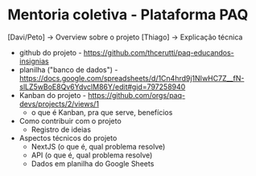 # Mentoria coletiva - Plataforma PAQ

[Davi/Peto] -> Overview sobre o projeto
[Thiago] -> Explicação técnica

- github do projeto - https://github.com/thcerutti/paq-educandos-insignias
- planilha ("banco de dados") - https://docs.google.com/spreadsheets/d/1Cn4hrd9j1NIwHC7Z__fN-slLZ5wBoE8Qv6YdvclM86Y/edit#gid=797258940
- Kanban do projeto - https://github.com/orgs/paq-devs/projects/2/views/1
	- o que é Kanban, pra que serve, benefícios
- Como contribuir com o projeto
	- Registro de ideias
- Aspectos técnicos do projeto
	- NextJS (o que é, qual problema resolve)
	- API (o que é, qual problema resolve)
	- Dados em planilha do Google Sheets
